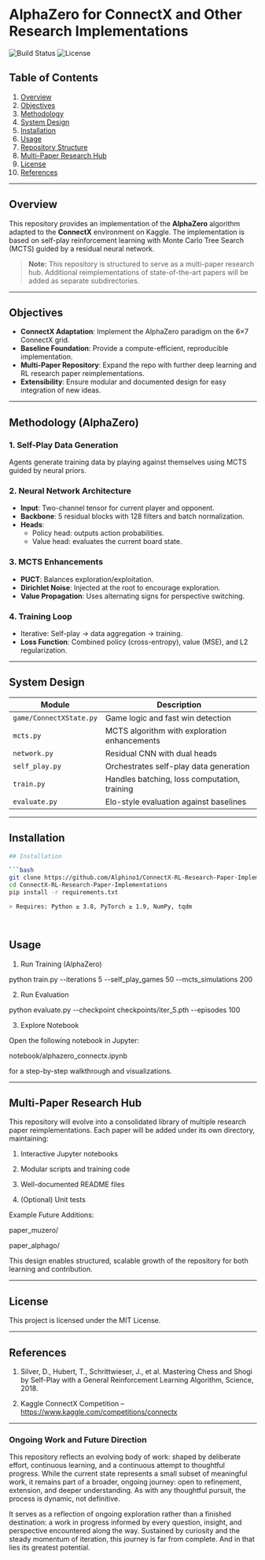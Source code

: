 # AlphaZero for ConnectX and Other Research Implementations

![Build Status](https://img.shields.io/badge/build-passing-brightgreen)
![License](https://img.shields.io/badge/license-MIT-blue)

## Table of Contents

1. [Overview](#overview)
2. [Objectives](#objectives)
3. [Methodology](#methodology)
4. [System Design](#system-design)
5. [Installation](#installation)
6. [Usage](#usage)
7. [Repository Structure](#repository-structure)
8. [Multi-Paper Research Hub](#multi-paper-research-hub)
9. [License](#license)
10. [References](#references)

---

## Overview

This repository provides an implementation of the **AlphaZero** algorithm adapted to the **ConnectX** environment on Kaggle. The implementation is based on self-play reinforcement learning with Monte Carlo Tree Search (MCTS) guided by a residual neural network.

> **Note:** This repository is structured to serve as a multi-paper research hub. Additional reimplementations of state-of-the-art papers will be added as separate subdirectories.

---

## Objectives

- **ConnectX Adaptation**: Implement the AlphaZero paradigm on the 6×7 ConnectX grid.
- **Baseline Foundation**: Provide a compute-efficient, reproducible implementation.
- **Multi-Paper Repository**: Expand the repo with further deep learning and RL research paper reimplementations.
- **Extensibility**: Ensure modular and documented design for easy integration of new ideas.

---

## Methodology (AlphaZero)

### 1. Self-Play Data Generation
Agents generate training data by playing against themselves using MCTS guided by neural priors.

### 2. Neural Network Architecture
- **Input**: Two-channel tensor for current player and opponent.
- **Backbone**: 5 residual blocks with 128 filters and batch normalization.
- **Heads**:
  - Policy head: outputs action probabilities.
  - Value head: evaluates the current board state.

### 3. MCTS Enhancements
- **PUCT**: Balances exploration/exploitation.
- **Dirichlet Noise**: Injected at the root to encourage exploration.
- **Value Propagation**: Uses alternating signs for perspective switching.

### 4. Training Loop
- Iterative: Self-play → data aggregation → training.
- **Loss Function**: Combined policy (cross-entropy), value (MSE), and L2 regularization.

---

## System Design


| Module                  | Description                                      |
|-------------------------|--------------------------------------------------|
| `game/ConnectXState.py` | Game logic and fast win detection                |
| `mcts.py`               | MCTS algorithm with exploration enhancements     |
| `network.py`            | Residual CNN with dual heads                     |
| `self_play.py`          | Orchestrates self-play data generation           |
| `train.py`              | Handles batching, loss computation, training     |
| `evaluate.py`           | Elo-style evaluation against baselines           |

---

## Installation

```bash
## Installation

```bash
git clone https://github.com/Alphino1/ConnectX-RL-Research-Paper-Implementations.git
cd ConnectX-RL-Research-Paper-Implementations
pip install -r requirements.txt

> Requires: Python ≥ 3.8, PyTorch ≥ 1.9, NumPy, tqdm




```
## Usage

1. Run Training (AlphaZero)

python train.py --iterations 5 --self_play_games 50 --mcts_simulations 200

2. Run Evaluation

python evaluate.py --checkpoint checkpoints/iter_5.pth --episodes 100

3. Explore Notebook

Open the following notebook in Jupyter:

notebook/alphazero_connectx.ipynb

for a step-by-step walkthrough and visualizations.





---

## Multi-Paper Research Hub

This repository will evolve into a consolidated library of multiple research paper reimplementations. Each paper will be added under its own directory, maintaining:

1. Interactive Jupyter notebooks


2. Modular scripts and training code


3.  Well-documented README files


4. (Optional) Unit tests



Example Future Additions:

paper_muzero/

paper_alphago/



This design enables structured, scalable growth of the repository for both learning and contribution.


---

## License

This project is licensed under the MIT License.


---

## References

1. Silver, D., Hubert, T., Schrittwieser, J., et al. Mastering Chess and Shogi by Self-Play with a General Reinforcement Learning Algorithm, Science, 2018.


2. Kaggle ConnectX Competition – https://www.kaggle.com/competitions/connectx

---

### Ongoing Work and Future Direction
This repository reflects an evolving body of work: shaped by deliberate effort, continuous learning, and a continuous attempt to thoughtful progress. While the current state represents a small subset of meaningful work, it remains part of a broader, ongoing journey: open to refinement, extension, and deeper understanding. As with any thoughtful pursuit, the process is dynamic, not definitive.

It serves as a reflection of ongoing exploration rather than a finished destination: a work in progress informed by every question, insight, and perspective encountered along the way. Sustained by curiosity and the steady momentum of iteration, this journey is far from complete. And in that lies its greatest potential.
